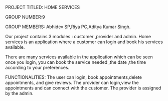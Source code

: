 PROJECT TITLED: HOME SERVICES

GROUP NUMBER:9

GROUP MEMBERS: Abhidev SP,Riya PC,Aditya Kumar Singh.

Our project contains 3 modules : customer ,provider and admin.
Home services is an application where a customer can login and book his services available.

There are many services available in the application which can be seen once you login, you can book the service needed ,the date ,the time according to your preferences.


FUNCTIONALITIES:
The user can login, book appointments,delete appointments, and give reviews.
The provider can login,view the appointments and can connect with the customer.
The provider is assigned by the admin.
